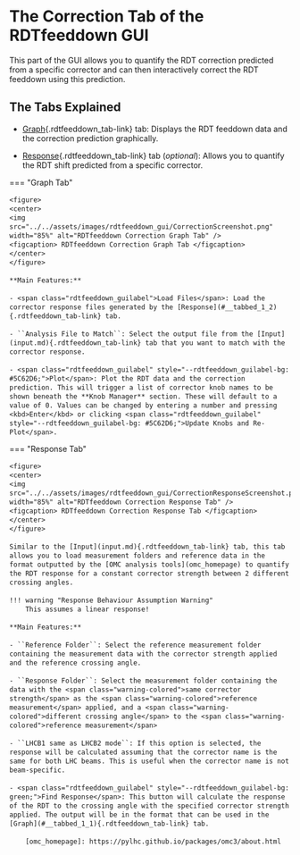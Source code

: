 # The Correction Tab of the RDTfeeddown GUI

This part of the GUI allows you to quantify the RDT correction predicted from a specific corrector and can then interactively correct the RDT feeddown using this prediction.

## The Tabs Explained

- [Graph](#__tabbed_1_1){.rdtfeeddown_tab-link} tab: Displays the RDT feeddown data and the correction prediction graphically.

- [Response](#__tabbed_1_2){.rdtfeeddown_tab-link} tab (_optional_): Allows you to quantify the RDT shift predicted from a specific corrector.

=== "Graph Tab"

    <figure>
    <center>
    <img src="../../assets/images/rdtfeeddown_gui/CorrectionScreenshot.png" width="85%" alt="RDTfeeddown Correction Graph Tab" />
    <figcaption> RDTfeeddown Correction Graph Tab </figcaption>
    </center>
    </figure>

    **Main Features:**

    - <span class="rdtfeeddown_guilabel">Load Files</span>: Load the corrector response files generated by the [Response](#__tabbed_1_2){.rdtfeeddown_tab-link} tab.

    - ``Analysis File to Match``: Select the output file from the [Input](input.md){.rdtfeeddown_tab-link} tab that you want to match with the corrector response.

    - <span class="rdtfeeddown_guilabel" style="--rdtfeeddown_guilabel-bg: #5C62D6;">Plot</span>: Plot the RDT data and the correction prediction. This will trigger a list of corrector knob names to be shown beneath the **Knob Manager** section. These will default to a value of 0. Values can be changed by entering a number and pressing <kbd>Enter</kbd> or clicking <span class="rdtfeeddown_guilabel" style="--rdtfeeddown_guilabel-bg: #5C62D6;">Update Knobs and Re-Plot</span>.

=== "Response Tab"

    <figure>
    <center>
    <img src="../../assets/images/rdtfeeddown_gui/CorrectionResponseScreenshot.png" width="85%" alt="RDTfeeddown Correction Response Tab" />
    <figcaption> RDTfeeddown Correction Response Tab </figcaption>
    </center>
    </figure>

    Similar to the [Input](input.md){.rdtfeeddown_tab-link} tab, this tab allows you to load measurement folders and reference data in the format outputted by the [OMC analysis tools](omc_homepage) to quantify the RDT response for a constant corrector strength between 2 different crossing angles.

    !!! warning "Response Behaviour Assumption Warning"
        This assumes a linear response!

    **Main Features:**

    - ``Reference Folder``: Select the reference measurement folder containing the measurement data with the corrector strength applied and the reference crossing angle.

    - ``Response Folder``: Select the measurement folder containing the data with the <span class="warning-colored">same corrector strength</span> as the <span class="warning-colored">reference measurement</span> applied, and a <span class="warning-colored">different crossing angle</span> to the <span class="warning-colored">reference measurement</span> 

    - ``LHCB1 same as LHCB2 mode``: If this option is selected, the response will be calculated assuming that the corrector name is the same for both LHC beams. This is useful when the corrector name is not beam-specific.

    - <span class="rdtfeeddown_guilabel" style="--rdtfeeddown_guilabel-bg: green;">Find Response</span>: This button will calculate the response of the RDT to the crossing angle with the specified corrector strength applied. The output will be in the format that can be used in the [Graph](#__tabbed_1_1){.rdtfeeddown_tab-link} tab.

        [omc_homepage]: https://pylhc.github.io/packages/omc3/about.html